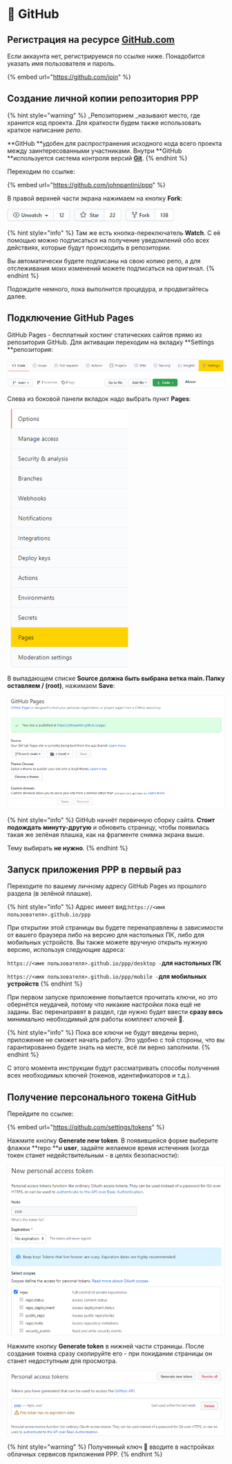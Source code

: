 # 🔑 GitHub

## Регистрация на ресурсе [GitHub.com](https://github.com)

Если аккаунта нет, регистрируемся по ссылке ниже. Понадобится указать имя пользователя и пароль.

{% embed url="https://github.com/join" %}

## Создание личной копии репозитория PPP

{% hint style="warning" %}
_Репозиторием _называют место, где хранится код проекта. Для краткости будем также использовать краткое написание _репо_.

**GitHub **удобен для распространения исходного кода всего проекта между заинтересованными участниками. Внутри **GitHub **используется система контроля версий [**Git**](https://ru.wikipedia.org/wiki/Git).
{% endhint %}

Переходим по ссылке:

{% embed url="https://github.com/johnpantini/ppp" %}

В правой верхней части экрана нажимаем на кнопку **Fork**:

![](<../.gitbook/assets/image (232).png>)

{% hint style="info" %}
Там же есть кнопка-переключатель **Watch**. С её помощью можно подписаться на получение уведомлений обо всех действиях, которые будут происходить в репозитории.

Вы автоматически будете подписаны на свою копию репо, а для отслеживания моих изменений можете подписаться на оригинал.
{% endhint %}

Подождите немного, пока выполнится процедура, и продвигайтесь далее.

## Подключение GitHub Pages

GitHub Pages - бесплатный хостинг статических сайтов прямо из репозитория GitHub. Для активации переходим на вкладку **Settings **репозитория:

![Вкладка Settings подсвечена цветом](<../.gitbook/assets/image (272).png>)

Слева из боковой панели вкладок надо выбрать пункт **Pages**:

![Вкладка Pages подсвечена цветом](<../.gitbook/assets/image (236).png>)

В выпадающем списке **Source **должна быть выбрана** **ветка **main**. Папку оставляем** / (root)**, нажимаем **Save**:

![](<../.gitbook/assets/image (271).png>)

{% hint style="info" %}
GitHub начнёт первичную сборку сайта. **Стоит подождать минуту-другую** и обновить страницу, чтобы появилась такая же зелёная плашка, как на фрагменте снимка экрана выше.

Тему выбирать **не нужно**.
{% endhint %}

## Запуск приложения PPP в первый раз

Переходите по вашему личному адресу GitHub Pages из прошлого раздела (в зелёной плашке).

{% hint style="info" %}
Адрес имеет вид:`https://<имя пользователя>.github.io/ppp`

При открытии этой страницы вы будете перенаправлены в зависимости от вашего браузера либо на версию для настольных ПК, либо для мобильных устройств. Вы также можете вручную открыть нужную версию, используя следующие адреса:

`https://<имя пользователя>.github.io/ppp/desktop -`**для настольных ПК**

`https://<имя пользователя>.github.io/ppp/mobile -`**для мобильных устройств**
{% endhint %}

При первом запуске приложение попытается прочитать ключи, но это обернётся неудачей, потому что никакие настройки пока ещё не заданы. Вас перенаправят в раздел, где нужно будет ввести **сразу весь** минимально необходимый для работы комплект ключей 🔑.

{% hint style="info" %}
Пока все ключи не будут введены верно, приложение не сможет начать работу. Это удобно с той стороны, что вы гарантированно будете знать на месте, всё ли верно заполнили.
{% endhint %}

С этого момента инструкции будут рассматривать способы получения всех необходимых ключей (токенов, идентификаторов и т.д.).

## Получение персонального токена GitHub

Перейдите по ссылке:

{% embed url="https://github.com/settings/tokens" %}

Нажмите кнопку **Generate new token**. В появившейся форме выберите флажки **repo **и **user**, задайте желаемое время истечения (когда токен станет недействительным - в целях безопасности):

![](<../.gitbook/assets/image (313).png>)

Нажмите кнопку **Generate token** в нижней части страницы. После создания токена сразу скопируйте его - при покидании страницы он станет недоступным для просмотра.

![](<../.gitbook/assets/image (314).png>)

{% hint style="warning" %}
Полученный ключ 🔑 вводите в настройках облачных сервисов приложения PPP.
{% endhint %}
